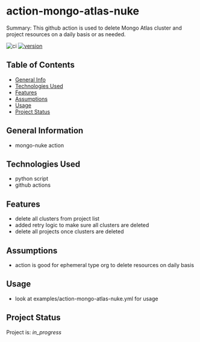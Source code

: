 # action-mongo-atlas-nuke

Summary: This github action is used to delete Mongo Atlas cluster and project resources on a daily basis or as needed.

![ci](https://github.com/conventional-changelog/standard-version/workflows/ci/badge.svg)
[![version](https://img.shields.io/badge/version-1.x-yellow.svg)](https://semver.org)

## Table of Contents
* [General Info](#general-information)
* [Technologies Used](#technologies-used)
* [Features](#Features)
* [Assumptions](#Assumptions)
* [Usage](#usage)
* [Project Status](#project-status)

## General Information
- mongo-nuke action

## Technologies Used
- python script
- github actions

## Features

* delete all clusters from project list
* added retry logic to make sure all clusters are deleted
* delete all projects once clusters are deleted

## Assumptions

* action is good for ephemeral type org to delete resources on daily basis

## Usage

* look at examples/action-mongo-atlas-nuke.yml for usage

## Project Status
Project is: _in_progress_ 